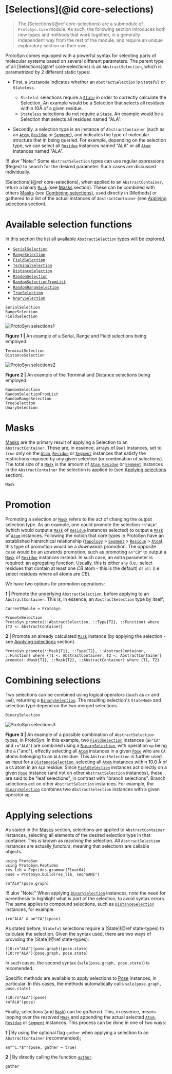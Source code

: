 # [Selections](@id core-selections)

> The [Selections](@ref core-selections) are a submodule of `ProtoSyn.Core` module. As such, the following section introduces both new types and methods that work together, in a generally independent way from the rest of the module, and require an unique exploratory section on their own.
 
ProtoSyn comes equipped with a powerful syntax for selecting parts of molecular systems based on several different parameters. The parent type of all [Selections](@ref core-selections) is an `AbstractSelection`, which is parametrized by 2 different static types:

* First, a `StateMode` indicates whether an `AbstractSelection` is `Stateful` or `Stateless`.
    * `Stateful` selections require a [`State`](@ref) in order to correctly calculate the Selection. An example would be a Selection that selects all residues within 10Å of a given residue.
    * `Stateless` selections do not require a [`State`](@ref). An example would be a Selection that selects all residues named "ALA".

* Secondly, a selection type is an instance of `AbstractContainer` (such as an [`Atom`](@ref), [`Residue`](@ref) or [`Segment`](@ref)), and indicates the type of molecular structure that in being queried. For example, depending on the selection type, we can select all [`Residue`](@ref) instances named "ALA" or all [`Atom`](@ref) instances named "ALA".

!!! ukw "Note:"
    Some `AbstractSelection` types can use regular expressions (Regex) to search for the desired parameter. Such cases are discussed individually.

[Selections](@ref core-selections), when applied to an `AbstractContainer`, return a binary [`Mask`](@ref) \(see [Masks](@ref) section). These can be combined with others [Masks](@ref) \(see [Combining selections](@ref)), used directly in [Methods] or gathered to a list of the actual instances of `AbstractContainer` (see [Applying selections](@ref) section).


# Available selection functions

In this section the list all available `AbstractSelection` types will be explored.

+ [`SerialSelection`](@ref)
+ [`RangeSelection`](@ref)
+ [`FieldSelection`](@ref)
+ [`TerminalSelection`](@ref)
+ [`DistanceSelection`](@ref)
+ [`RandomSelection`](@ref)
+ [`RandomSelectionFromList`](@ref)
+ [`RandomRangeSelection`](@ref)
+ [`TrueSelection`](@ref)
+ [`UnarySelection`](@ref)

```@docs
SerialSelection
RangeSelection
FieldSelection
```

![ProtoSyn selections1](../../../assets/ProtoSyn-select-1.png)

**Figure 1 |** An example of a Serial, Range and Field selections being employed.

```@docs
TerminalSelection
DistanceSelection
```

![ProtoSyn selections2](../../../assets/ProtoSyn-select-2.png)

**Figure 2 |** An example of the Terminal and Distance selections being employed.

```@docs
RandomSelection
RandomSelectionFromList
RandomRangeSelection
TrueSelection
UnarySelection
```


# Masks

[Masks](@ref) are the primary result of applying a Selection to an `AbstractContainer`. These are, in essence, arrays of `Bool` instances, set to `true` only on the [`Atom`](@ref), [`Residue`](@ref) or [`Segment`](@ref) instances that satisfy the restrictions imposed by any given selection (or combination of selections). The total size of a [`Mask`](@ref) is the amount of [`Atom`](@ref), [`Residue`](@ref) or [`Segment`](@ref) instances in the `AbstractContainer` the selection is applied to (see [Applying selections](@ref) section).

```@docs
Mask
```

# Promotion

Promoting a selection or [`Mask`](@ref) refers to the act of changing the output
selection type. As an example, one could promote the selection `rn"ALA"` (which would output a [`Mask`](@ref) of [`Residue`](@ref) instances selected) to output a [`Mask`](@ref) of [`Atom`](@ref) instances. Following the notion that core types in ProtoSyn have an established hierarchical relationship ([`Topology`](@ref) > [`Segment`](@ref) > [`Residue`](@ref) > [`Atom`](@ref)), this type of promotion would be a _downwards_ promotion. The opposite case would be an _upwards_ promotion, such as promoting `an"CB"` to output a [`Mask`](@ref) of [`Residue`](@ref) instances instead. In such case, an extra parameter is required:
an agregating function. Usually, this is either `any` (i.e.: select residues that contain at least one _CB_ atom - this is the default) or `all` (i.e: select residues where all atoms are _CB_).

We have two options for promotion operations:

**1 |** Promote the underlying `AbstractSelection`, before applying to an `AbstractContainer`. This is, in essence, an `AbstractSelection` type by itself;

```@meta
CurrentModule = ProtoSyn
```

```@docs
PromoteSelection
ProtoSyn.promote(::AbstractSelection, ::Type{T2}, ::Function) where {T2 <: AbstractContainer}
```

**2 |** Promote an already calculated [`Mask`](@ref) instance (by applying the selection - see [Applying selections](@ref) section).

```@docs
ProtoSyn.promote(::Mask{T1}, ::Type{T2}, ::AbstractContainer, ::Function) where {T1 <: AbstractContainer, T2 <: AbstractContainer}
promote(::Mask{T1}, ::Mask{T2}, ::AbstractContainer) where {T1, T2}
```

# Combining selections

Two selections can be combined using logical operators (such as `or` and `and`), returning a [`BinarySelection`](@ref). The resulting selection's `StateMode` and selection type depend on the two merged selections.

```@docs
BinarySelection
```

![ProtoSyn selections3](../../../assets/ProtoSyn-select-3.png)

**Figure 3 |** An example of a possible combination of `AbstractSelection` types, in ProtoSyn. In this example, two [`FieldSelection`](@ref) instances (`an"CA"` and `rn"ALA"`) are combined using a [`BinarySelection`](@ref), with operation `op` being the `&` ("and"), effectly selecting all [`Atom`](@ref) instances in a given [`Pose`](@ref) who are `CA` atoms belonging to an `ALA` residue. This `AbstractSelection` is further used as input for a [`DistanceSelection`](@ref), selecting all [`Atom`](@ref) instances within 10.0 Å of a `CA` atom in an `ALA` residue. Since [`FieldSelection`](@ref) instances act directly on a given [`Pose`](@ref) instance (and not on other `AbstractSelection` instances), these are said to be "leaf selections", in contrast with "branch selections". Branch selections act on other `AbstractSelection` instances. For example, the [`BinarySelection`](@ref) combines two `AbstractSelection` instances with a given operator `op`. 

# Applying selections

As stated in the [Masks](@ref) section, selections are applied to `AbstractContainer` instances, selecting all elements of the desired selection type in that container. This is known as _resolving_ the selection. All `AbstractSelection` instances are actually _functors_, meaning that selections are callable objects.

```@setup selections
using ProtoSyn
using ProtoSyn.Peptides
res_lib = Peptides.grammar(Float64)
pose = ProtoSyn.build(res_lib, seq"GAME")
```

```@repl selections
rn"ALA"(pose.graph)
```

!!! ukw "Note:"
    When applying [`BinarySelection`](@ref) instances, note the need for parenthesis to highlight what is part of the selection, to avoid syntax errors. The same applies to compound selections, such as [`DistanceSelection`](@ref) instances, for example.

```@repl selections
(rn"ALA" & an"CA")(pose)
```

As stated before, `Stateful` selections require a [State](@ref state-types) to calculate the selection. Given the syntax used, there are two ways of providing the [State](@ref state-types):

```@repl selections
(10:rn"ALA")(pose.graph)(pose.state)
(10:rn"ALA")(pose.graph, pose.state)
```

In such cases, the second syntax (`sele(pose.graph, pose.state)`) is recomended.

Specific methods are available to apply selections to [Pose](@ref) instances, in particular. In this cases, the methods automatically calls `sele(pose.graph, pose.state)`

```@repl selections
(10:rn"ALA")(pose)
rn"ALA"(pose)
```

Finally, selections (and [`Mask`](@ref)) can be _gathered_. This, in essence, means looping over the _resolved_ [`Mask`](@ref) and appending the actual selected [`Atom`](@ref), [`Residue`](@ref) or [`Segment`](@ref) instances. This process can be done in one of two ways:

**1 |** By using the optional flag `gather` when applying a selection to an `AbstractContainer` (recommended);

```@repl selections
an"^C.*$"r(pose, gather = true)
```

**2 |** By directly calling the function [`gather`](@ref).
```@docs
gather
```